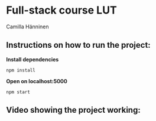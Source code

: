 # Full-stack course LUT

Camilla Hänninen

## Instructions on how to run the project:


**Install dependencies**

`npm install`

**Open on localhost:5000**

`npm start`



Video showing the project working:
----
